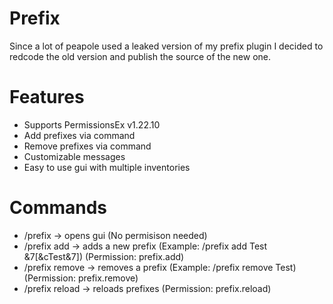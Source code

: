 # Prefix
Since a lot of peapole used a leaked version of my prefix plugin I decided to redcode the old version and publish the source of the new one.

# Features
- Supports PermissionsEx v1.22.10
- Add prefixes via command
- Remove prefixes via command
- Customizable messages
- Easy to use gui with multiple inventories

# Commands
- /prefix -> opens gui (No permisison needed)
- /prefix add <name> <prefix> -> adds a new prefix (Example: /prefix add Test &7[&cTest&7]) (Permission: prefix.add)
- /prefix remove <name> -> removes a prefix (Example: /prefix remove Test) (Permission: prefix.remove)
- /prefix reload -> reloads prefixes (Permission: prefix.reload)

